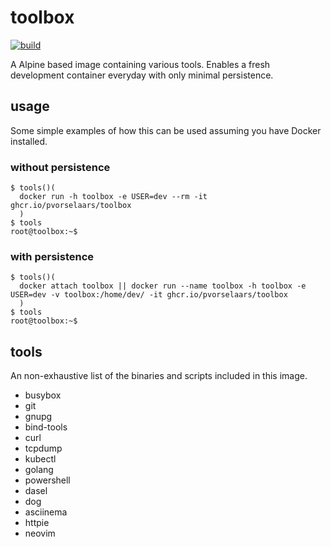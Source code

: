 # toolbox

[![build](https://github.com/pvorselaars/toolbox/actions/workflows/build.yml/badge.svg)](https://github.com/pvorselaars/toolbox/actions/workflows/build.yml)

A Alpine based image containing various tools. Enables a fresh development container everyday with only minimal persistence. 

## usage

Some simple examples of how this can be used assuming you have Docker installed.

### without persistence

```
$ tools()( 
  docker run -h toolbox -e USER=dev --rm -it ghcr.io/pvorselaars/toolbox
  )
$ tools
root@toolbox:~$
```

### with persistence
```
$ tools()( 
  docker attach toolbox || docker run --name toolbox -h toolbox -e USER=dev -v toolbox:/home/dev/ -it ghcr.io/pvorselaars/toolbox
  )
$ tools
root@toolbox:~$
```

## tools

An non-exhaustive list of the binaries and scripts included in this image.

* busybox
* git
* gnupg
* bind-tools
* curl
* tcpdump 
* kubectl
* golang
* powershell
* dasel
* dog
* asciinema
* httpie
* neovim
